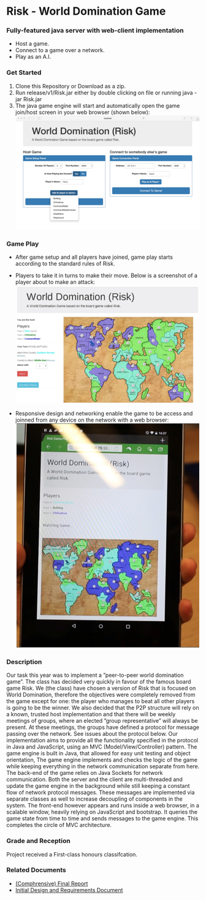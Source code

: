 # Risk - World Domination Game

### Fully-featured java server with web-client implementation

- Host a game.
- Connect to a game over a network.
- Play as an A.I.


### Get Started
1. Clone this Repository or Download as a zip.
2. Run release/v1/Risk.jar either by double clicking on file or running java -jar Risk.jar
3. The java game engine will start and automatically open the game join/host screen in your web browser (shown below):
![Image of Join/Host Screen](https://github.com/AlexWilton/Risk-World-Domination-Game/raw/master/images/Host-Join-Screen.jpg)

### Game Play
- After game setup and all players have joined, game play starts according to the standard rules of Risk.
- Players to take it in turns to make their move. Below is a screenshot of a player about to make an attack:
![Image of Game Play Screen](https://github.com/AlexWilton/Risk-World-Domination-Game/raw/master/images/Game-Play.jpg)

- Responsive design and networking enable the game to be access and joinned from any device on the network with a web browser:
![Image of Playing on Tablet](https://github.com/AlexWilton/Risk-World-Domination-Game/raw/master/images/Tablet.jpg)

### Description
Our task this year was to implement a ”peer-to-peer world domination game”. The class has decided very quickly in favour of the famous board game Risk. We (the class) have chosen a version of Risk that is focused on World Domination, therefore the objectives were completely removed from the game except for one: the player who manages to beat all other players is going to be the winner. We also decided that the P2P structure will rely on a known, trusted host implementation and that there will be weekly meetings of groups, where an elected ”group representative” will always be present. At these meetings, the groups have defined a protocol for message passing over the network. See issues about the protocol below.
Our implementation aims to provide all the functionality specified in the protocol in Java and JavaScript, using an MVC (Model/View/Controller) pattern. The game engine is built in Java, that allowed for easy unit testing and object orientation, The game engine implements and checks the logic of the game while keeping everything in the network communication separate from here.
The back-end of the game relies on Java Sockets for network communication. Both the server and the client are multi-threaded and update the game engine in the background while still keeping a constant flow of network protocol messages. These messages are implemented via separate classes as well to increase decoupling of components in the system.
The front-end however appears and runs inside a web browser, in a scalable window, heavily relying on JavaScript and bootstrap. It queries the game state from time to time and sends messages to the game engine. This completes the circle of MVC architecture.

### Grade and Reception
Project received a First-class honours classifcation.

### Related Documents
- [(Comphrensive) Final Report](https://github.com/AlexWilton/Risk-World-Domination-Game/blob/master/documents/Project%20Report.pdf)
- [Initial Design and Requirements Document](https://github.com/AlexWilton/Risk-World-Domination-Game/blob/master/documents/Requirements%20Specification.pdf) 

###
